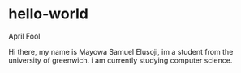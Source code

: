 # hello-world
April Fool

Hi there, my name is Mayowa Samuel Elusoji, im a student from the university of greenwich. 
i am currently studying computer science.
